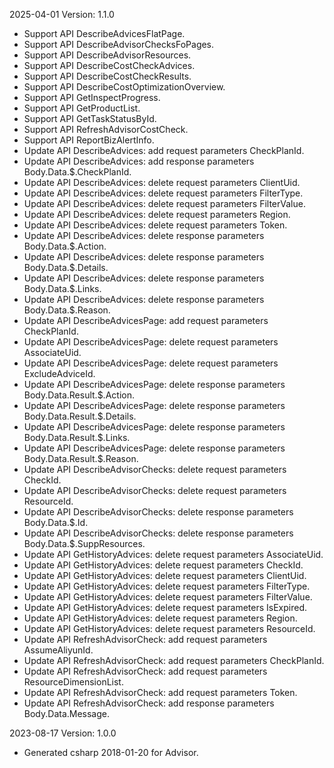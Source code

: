 2025-04-01 Version: 1.1.0
- Support API DescribeAdvicesFlatPage.
- Support API DescribeAdvisorChecksFoPages.
- Support API DescribeAdvisorResources.
- Support API DescribeCostCheckAdvices.
- Support API DescribeCostCheckResults.
- Support API DescribeCostOptimizationOverview.
- Support API GetInspectProgress.
- Support API GetProductList.
- Support API GetTaskStatusById.
- Support API RefreshAdvisorCostCheck.
- Support API ReportBizAlertInfo.
- Update API DescribeAdvices: add request parameters CheckPlanId.
- Update API DescribeAdvices: add response parameters Body.Data.$.CheckPlanId.
- Update API DescribeAdvices: delete request parameters ClientUid.
- Update API DescribeAdvices: delete request parameters FilterType.
- Update API DescribeAdvices: delete request parameters FilterValue.
- Update API DescribeAdvices: delete request parameters Region.
- Update API DescribeAdvices: delete request parameters Token.
- Update API DescribeAdvices: delete response parameters Body.Data.$.Action.
- Update API DescribeAdvices: delete response parameters Body.Data.$.Details.
- Update API DescribeAdvices: delete response parameters Body.Data.$.Links.
- Update API DescribeAdvices: delete response parameters Body.Data.$.Reason.
- Update API DescribeAdvicesPage: add request parameters CheckPlanId.
- Update API DescribeAdvicesPage: delete request parameters AssociateUid.
- Update API DescribeAdvicesPage: delete request parameters ExcludeAdviceId.
- Update API DescribeAdvicesPage: delete response parameters Body.Data.Result.$.Action.
- Update API DescribeAdvicesPage: delete response parameters Body.Data.Result.$.Details.
- Update API DescribeAdvicesPage: delete response parameters Body.Data.Result.$.Links.
- Update API DescribeAdvicesPage: delete response parameters Body.Data.Result.$.Reason.
- Update API DescribeAdvisorChecks: delete request parameters CheckId.
- Update API DescribeAdvisorChecks: delete request parameters ResourceId.
- Update API DescribeAdvisorChecks: delete response parameters Body.Data.$.Id.
- Update API DescribeAdvisorChecks: delete response parameters Body.Data.$.SuppResources.
- Update API GetHistoryAdvices: delete request parameters AssociateUid.
- Update API GetHistoryAdvices: delete request parameters CheckId.
- Update API GetHistoryAdvices: delete request parameters ClientUid.
- Update API GetHistoryAdvices: delete request parameters FilterType.
- Update API GetHistoryAdvices: delete request parameters FilterValue.
- Update API GetHistoryAdvices: delete request parameters IsExpired.
- Update API GetHistoryAdvices: delete request parameters Region.
- Update API GetHistoryAdvices: delete request parameters ResourceId.
- Update API RefreshAdvisorCheck: add request parameters AssumeAliyunId.
- Update API RefreshAdvisorCheck: add request parameters CheckPlanId.
- Update API RefreshAdvisorCheck: add request parameters ResourceDimensionList.
- Update API RefreshAdvisorCheck: add request parameters Token.
- Update API RefreshAdvisorCheck: add response parameters Body.Data.Message.


2023-08-17 Version: 1.0.0
- Generated csharp 2018-01-20 for Advisor.

